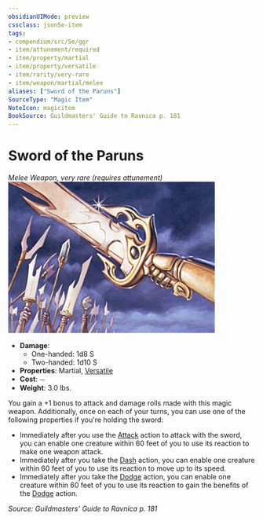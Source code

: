 ```yaml
---
obsidianUIMode: preview
cssclass: json5e-item
tags:
- compendium/src/5e/ggr
- item/attunement/required
- item/property/martial
- item/property/versatile
- item/rarity/very-rare
- item/weapon/martial/melee
aliases: ["Sword of the Paruns"]
SourceType: "Magic Item"
NoteIcon: magicitem
BookSource: Guildmasters' Guide to Ravnica p. 181
---
```

# Sword of the Paruns
*Melee Weapon, very rare (requires attunement)*  
![](/3-Mechanics/CLI/items/img/sword-of-the-paruns.webp#right)  

- **Damage**:
  - One-handed: 1d8 S
  - Two-handed: 1d10 S
- **Properties**: Martial, [Versatile](/3-Mechanics/CLI/rules/item-properties.md#Versatile)
- **Cost**: ⏤
- **Weight**: 3.0 lbs.

You gain a +1 bonus to attack and damage rolls made with this magic weapon. Additionally, once on each of your turns, you can use one of the following properties if you're holding the sword:

- Immediately after you use the [Attack](/3-Mechanics/CLI/rules/actions.md#Attack) action to attack with the sword, you can enable one creature within 60 feet of you to use its reaction to make one weapon attack.  
- Immediately after you take the [Dash](/3-Mechanics/CLI/rules/actions.md#Dash) action, you can enable one creature within 60 feet of you to use its reaction to move up to its speed.  
- Immediately after you take the [Dodge](/3-Mechanics/CLI/rules/actions.md#Dodge) action, you can enable one creature within 60 feet of you to use its reaction to gain the benefits of the [Dodge](/3-Mechanics/CLI/rules/actions.md#Dodge) action.  

*Source: Guildmasters' Guide to Ravnica p. 181*